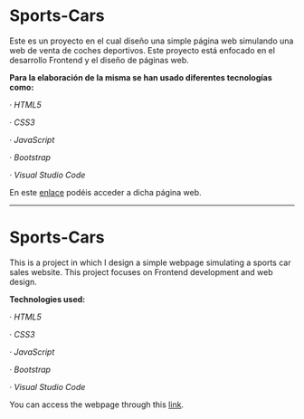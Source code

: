 # Sports-Cars

Este es un proyecto en el cual diseño una simple página web simulando una web de venta de coches deportivos. Este proyecto está enfocado en el desarrollo Frontend y el diseño de páginas web.

**Para la elaboración de la misma se han usado diferentes tecnologías como:**

· *HTML5*

· *CSS3*

· *JavaScript*

· *Bootstrap*

· *Visual Studio Code*

En este [enlace](https://sports-cars-web.vercel.app/) podéis acceder a dicha página web.


-----------------------------------------------------------------------------------------------------------------------------------------------------------------------------------------------------------------------

# Sports-Cars

This is a project in which I design a simple webpage simulating a sports car sales website. This project focuses on Frontend development and web design.

**Technologies used:**

· *HTML5*

· *CSS3*

· *JavaScript*

· *Bootstrap*

· *Visual Studio Code*

You can access the webpage through this [link](https://sports-cars-web.vercel.app/).
